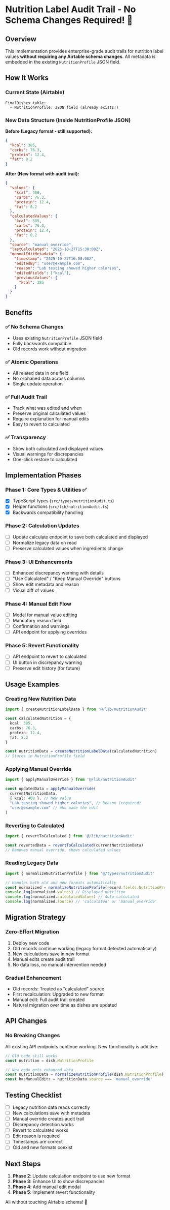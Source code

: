 # Nutrition Label Audit Trail - No Schema Changes Required! 🎉

## Overview

This implementation provides enterprise-grade audit trails for nutrition label values **without requiring any Airtable schema changes**. All metadata is embedded in the existing `NutritionProfile` JSON field.

## How It Works

### Current State (Airtable)
```
FinalDishes table:
  - NutritionProfile: JSON field (already exists!)
```

### New Data Structure (Inside NutritionProfile JSON)

**Before (Legacy format - still supported):**
```json
{
  "kcal": 385,
  "carbs": 76.3,
  "protein": 12.4,
  "fat": 8.2
}
```

**After (New format with audit trail):**
```json
{
  "values": {
    "kcal": 400,
    "carbs": 76.3,
    "protein": 12.4,
    "fat": 8.2
  },
  "calculatedValues": {
    "kcal": 385,
    "carbs": 76.3,
    "protein": 12.4,
    "fat": 8.2
  },
  "source": "manual_override",
  "lastCalculated": "2025-10-27T15:30:00Z",
  "manualEditMetadata": {
    "timestamp": "2025-10-27T16:00:00Z",
    "editedBy": "user@example.com",
    "reason": "Lab testing showed higher calories",
    "editedFields": ["kcal"],
    "previousValues": {
      "kcal": 385
    }
  }
}
```

## Benefits

### ✅ No Schema Changes
- Uses existing `NutritionProfile` JSON field
- Fully backwards compatible
- Old records work without migration

### ✅ Atomic Operations
- All related data in one field
- No orphaned data across columns
- Single update operation

### ✅ Full Audit Trail
- Track what was edited and when
- Preserve original calculated values
- Require explanation for manual edits
- Easy to revert to calculated

### ✅ Transparency
- Show both calculated and displayed values
- Visual warnings for discrepancies
- One-click restore to calculated

## Implementation Phases

### Phase 1: Core Types & Utilities ✅
- [x] TypeScript types (`src/types/nutritionAudit.ts`)
- [x] Helper functions (`src/lib/nutritionAudit.ts`)
- [x] Backwards compatibility handling

### Phase 2: Calculation Updates
- [ ] Update calculate endpoint to save both calculated and displayed
- [ ] Normalize legacy data on read
- [ ] Preserve calculated values when ingredients change

### Phase 3: UI Enhancements
- [ ] Enhanced discrepancy warning with details
- [ ] "Use Calculated" / "Keep Manual Override" buttons
- [ ] Show edit metadata and reason
- [ ] Visual diff of values

### Phase 4: Manual Edit Flow
- [ ] Modal for manual value editing
- [ ] Mandatory reason field
- [ ] Confirmation and warnings
- [ ] API endpoint for applying overrides

### Phase 5: Revert Functionality
- [ ] API endpoint to revert to calculated
- [ ] UI button in discrepancy warning
- [ ] Preserve edit history (for future)

## Usage Examples

### Creating New Nutrition Data
```typescript
import { createNutritionLabelData } from '@/lib/nutritionAudit'

const calculatedNutrition = {
  kcal: 385,
  carbs: 76.3,
  protein: 12.4,
  fat: 8.2
}

const nutritionData = createNutritionLabelData(calculatedNutrition)
// Stores in NutritionProfile field
```

### Applying Manual Override
```typescript
import { applyManualOverride } from '@/lib/nutritionAudit'

const updatedData = applyManualOverride(
  currentNutritionData,
  { kcal: 400 }, // New value
  "Lab testing showed higher calories", // Reason (required)
  "user@example.com" // Who made the edit
)
```

### Reverting to Calculated
```typescript
import { revertToCalculated } from '@/lib/nutritionAudit'

const revertedData = revertToCalculated(currentNutritionData)
// Removes manual override, shows calculated values
```

### Reading Legacy Data
```typescript
import { normalizeNutritionProfile } from '@/types/nutritionAudit'

// Handles both old and new formats automatically
const normalized = normalizeNutritionProfile(record.fields.NutritionProfile)
console.log(normalized.values) // Displayed nutrition
console.log(normalized.calculatedValues) // Auto-calculated
console.log(normalized.source) // 'calculated' or 'manual_override'
```

## Migration Strategy

### Zero-Effort Migration
1. Deploy new code
2. Old records continue working (legacy format detected automatically)
3. New calculations save in new format
4. Manual edits create audit trail
5. No data loss, no manual intervention needed

### Gradual Enhancement
- Old records: Treated as "calculated" source
- First recalculation: Upgraded to new format
- Manual edit: Full audit trail created
- Natural migration over time as dishes are updated

## API Changes

### No Breaking Changes
All existing API endpoints continue working. New functionality is additive:

```typescript
// Old code still works
const nutrition = dish.NutritionProfile

// New code gets enhanced data
const nutritionData = normalizeNutritionProfile(dish.NutritionProfile)
const hasManualEdits = nutritionData.source === 'manual_override'
```

## Testing Checklist

- [ ] Legacy nutrition data reads correctly
- [ ] New calculations save with metadata
- [ ] Manual override creates audit trail
- [ ] Discrepancy detection works
- [ ] Revert to calculated works
- [ ] Edit reason is required
- [ ] Timestamps are correct
- [ ] Old and new formats coexist

## Next Steps

1. **Phase 2**: Update calculation endpoint to use new format
2. **Phase 3**: Enhance UI to show discrepancies
3. **Phase 4**: Add manual edit modal
4. **Phase 5**: Implement revert functionality

All without touching Airtable schema! 🚀
